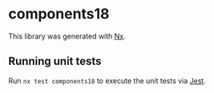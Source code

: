 # components18

This library was generated with [Nx](https://nx.dev).

## Running unit tests

Run `nx test components18` to execute the unit tests via [Jest](https://jestjs.io).
